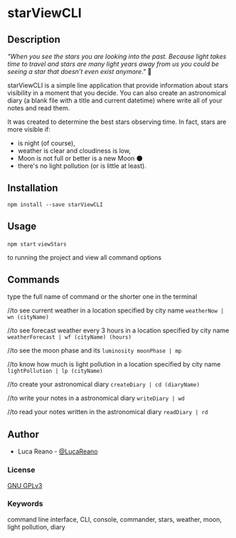 # starViewCLI

## Description

*"When you see the stars you are looking into the past. Because light takes time to travel and stars are many light years away from us you could be seeing a star that doesn’t even exist anymore."* :star2:

starViewCLI is a simple line application that provide information about stars visibility in a moment that you decide. You can also create an astronomical diary (a blank file with a title and current datetime) where write all of your notes and read them.

It was created to determine the best stars observing time. In fact, stars are more visible if:
- is night (of course), 
- weather is clear and cloudiness is low, 
- Moon is not full or better is a new Moon :new_moon:
- there's no light pollution (or is little at least).

## Installation

`npm install --save starViewCLI`

## Usage

`npm start`
`viewStars`

to running the project and view all command options

## Commands

type the full name of command or the shorter one in the terminal

//to see current weather in a location specified by city name
`weatherNow | wn (cityName)`

//to see forecast weather every 3 hours in a location specified by city name
`weatherForecast | wf (cityName) (hours)`

//to see the moon phase and its `luminosity moonPhase | mp`

//to know how much is light pollution in a location specified by city name
`lightPollution | lp (cityName)`

//to create your astronomical diary
`createDiary | cd (diaryName)`

//to write your notes in a astronomical diary
`writeDiary | wd`

//to read your notes written in the astronomical diary
`readDiary | rd`

## Author

* Luca Reano - [@LucaReano](https://github.com/LucaReano)

### License

[GNU GPLv3](https://choosealicense.com/licenses/gpl-3.0/)

### Keywords

command line interface, CLI, console, commander, stars, weather, moon, light pollution, diary